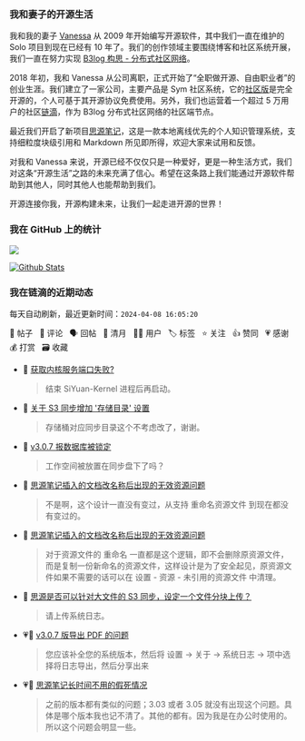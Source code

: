 ### 我和妻子的开源生活

我和我的妻子 [Vanessa](https://github.com/Vanessa219) 从 2009 年开始编写开源软件，其中我们一直在维护的 Solo 项目到现在已经有 10 年了。我们的创作领域主要围绕博客和社区系统开展，我们一直在努力实现 [B3log 构思 - 分布式社区网络](https://ld246.com/article/1546941897596)。

2018 年初，我和 Vanessa 从公司离职，正式开始了“全职做开源、自由职业者”的创业生涯。我们建立了一家公司，主要产品是 Sym 社区系统，它的[社区版](https://github.com/88250/symphony)是完全开源的，个人可基于其开源协议免费使用。另外，我们也运营着一个超过 5 万用户的社区[链滴](https://ld246.com)，作为 B3log 分布式社区网络的社区端节点。

最近我们开启了新项目[思源笔记](https://github.com/siyuan-note/siyuan)，这是一款本地离线优先的个人知识管理系统，支持细粒度块级引用和 Markdown 所见即所得，欢迎大家来试用和反馈。

对我和 Vanessa 来说，开源已经不仅仅只是一种爱好，更是一种生活方式，我们对这条“开源生活”之路的未来充满了信心。希望在这条路上我们能通过开源软件帮助到其他人，同时其他人也能帮助到我们。

开源连接你我，开源构建未来，让我们一起走进开源的世界！

### 我在 GitHub 上的统计

<a title="Hits" target="_blank" href="https://github.com/88250/88250"><img src="https://hits.b3log.org/88250/88250.svg"></a>

[![Github Stats](https://github-readme-stats.vercel.app/api?username=88250&theme=tokyonight&show_icons=true)](https://github.com/88250)

<!--events start -->

### 我在链滴的近期动态

每天自动刷新，最近更新时间：`2024-04-08 16:05:20`

📝 帖子 &nbsp; 💬 评论 &nbsp; 🗣 回帖 &nbsp; 🌙 清月 &nbsp; 👨‍💻 用户 &nbsp; 🏷️ 标签 &nbsp; ⭐️ 关注 &nbsp; 👍 赞同 &nbsp; 💗 感谢 &nbsp; 💰 打赏 &nbsp; 🗃 收藏

* 💬 [获取内核服务端口失败?](https://ld246.com/article/1712555408876/comment/1712555847587#comments)

  > 结束 SiYuan-Kernel 进程后再启动。
* 💬 [关于 S3 同步增加 '存储目录' 设置](https://ld246.com/article/1712555453820/comment/1712555782071#comments)

  > 存储桶对应同步目录这个不考虑改了，谢谢。
* 💬 [v3.0.7 报数据库被锁定](https://ld246.com/article/1712544037865/comment/1712544147255#comments)

  > 工作空间被放置在同步盘下了吗？
* 💬 [思源笔记插入的文档改名称后出现的无效资源问题](https://ld246.com/article/1712539110790/comment/1712542102220#comments)

  > 不是啊，这个设计一直没有变过，从支持 重命名资源文件 到现在都没有变过的。
* 💬 [思源笔记插入的文档改名称后出现的无效资源问题](https://ld246.com/article/1712539110790/comment/1712539963508#comments)

  > 对于资源文件的 重命名 一直都是这个逻辑，即不会删除原资源文件，而是复制一份新命名的资源文件，这样设计是为了安全起见，原资源文件如果不需要的话可以在 设置 - 资源 - 未引用的资源文件 中清理。
* 💬 [思源是否可以针对大文件的 S3 同步，设定一个文件分块上传？](https://ld246.com/article/1711527273005/comment/1712539465183#comments)

  > 请上传系统日志。
* 💗💬 [v3.0.7 版导出 PDF 的问题](https://ld246.com/article/1712537268060/comment/1712537792505#comments)

  > 您应该补全您的系统版本，然后将 设置 -&gt; 关于 -&gt; 系统日志 -&gt; 项中选择将日志导出，然后分享出来
* 💗💬 [思源笔记长时间不用的假死情况](https://ld246.com/article/1712470190883/comment/1712536435064#comments)

  > 之前的版本都有类似的问题；3.03 或者 3.05 就没有出现这个问题。具体是哪个版本我也记不清了。其他的都有。因为我是在办公时使用的。 所以这个问题会明显一些。


<!--events end -->
